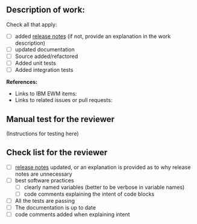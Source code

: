 ## Description of work:

Check all that apply:
- [ ] added [release notes](https://mr-reduction.readthedocs.io/en/latest/releases.html)
(if not, provide an explanation in the work description)
- [ ] updated documentation
- [ ] Source added/refactored
- [ ] Added unit tests
- [ ] Added integration tests

**References:**
- Links to IBM EWM items:
- Links to related issues or pull requests:

## Manual test for the reviewer
(Instructions for testing here)

## Check list for the reviewer
- [ ] [release notes](https://mr-reduction.readthedocs.io/en/latest/releases.html)
updated, or an explanation is provided as to why release notes are unnecessary
- [ ] best software practices
    + [ ] clearly named variables (better to be verbose in variable names)
    + [ ] code comments explaining the intent of code blocks
- [ ] All the tests are passing
- [ ] The documentation is up to date
- [ ] code comments added when explaining intent

